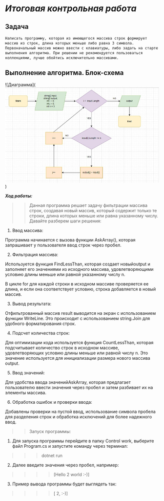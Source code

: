 # _Итоговая контрольная работа_ #


## Задача ##

    Написать программу, которая из имеющегося массива строк формирует массив из строк, длина которых меньше либо равна 3 символа. Первоначальный массив можно ввести с клавиатуры, либо задать на старте выполнения алгоритма. При решении не рекомендуется пользоваться коллекциями, лучше обойтись исключительно массивами.


## Выполнение алгоритма. Блок-схема ##

![Диаграмма](![alt text](img.jpg/photo_2024-03-31_22-02-43.jpg))

***Ход работы:***

>> Данная программа решает задачу фильтрации массива строк, создавая новый массив, который содержит только те строки, длина которых меньше или равна указанному числу. Давайте разберем шаги решения:

1. Ввод массива:

Программа начинается с вызова функции AskArray(), которая запрашивает у пользователя ввод строк через пробел.

2.  Фильтрация массива:

Используется функция FindLessThan, которая создает новыйoutput и заполняет его значениями из исходного массива, удовлетворяющими условию длины меньше или равной указанному числу n.

В цикле for для каждой строки в исходном массиве проверяется ее длина, и если она соответствует условию, строка добавляется в новый массив.

3.  Вывод результата:

Отфильтрованный массив result выводится на экран с использованием функции WriteLine. Это происходит с использованием string.Join для удобного форматирования строк.

4.  Подсчет количества строк:

Для оптимизации кода используется функция CountLessThan, которая подсчитывает количество строк в исходном массиве, удовлетворяющих условию длины меньше или равной числу n. Это значение используется для инициализации размера нового массива output.

5.  Ввод значений:

Для удобства ввода значенийAskArray, которая предлагает пользователю ввести значения через пробел и затем разбивает их на элементы массива.

6.  Обработка ошибок и проверки ввода:

Добавлены проверки на пустой ввод, использование символа пробела для разделения строк и обработка исключений для более надежного ввод.

>> Запуск программы:

1. Для запуска программы перейдите в папку Control work, выберите файл Program.cs и запустите команду через терминал:
    
 >>>  dotnet run

2. Далее введите значения через пробел, например:

 >>>>  [Hello 2 world :-)]

3. Пример вывода программы будет выглядеть так:

>>>> [ 2, :-)]